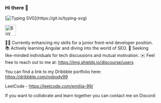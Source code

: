 ### Hi there 👋
[![Typing SVG](https://readme-typing-svg.demolab.com/?lines=Hi+,+my+name+is+Emilija+.;I'm+here+to+pursue+my+dreams+come+true.)](https://git.io/typing-svg)

<a href='https://ko-fi.com/W7W8OHBQX' target='_blank'><img height='36' style='border:0px;height:36px;' src='https://storage.ko-fi.com/cdn/kofi4.png?v=3' border='0' alt='Buy Me a Coffee at ko-fi.com' /></a>

👩‍💻 Currently enhancing my skills for a junior front-end developer position.
📚 Actively learning Angular and diving into the world of SEO.
🚀 Seeking like-minded individuals for tech discussions and mutual motivation.
✉️ Feel free to reach out to me at:
https://img.shields.io/discourse/users


You can find a link to my Dribbble portfolio here: 
https://dribbble.com/nobody99


LeetCode - https://leetcode.com/emilija-99/

If you want to collobrate and learn together you can contact me on Discord:




<!--
**emilija-99/emilija-99** is a ✨ _special_ ✨ repository because its `README.md` (this file) appears on your GitHub profile.

Here are some ideas to get you started:

- 🔭 I’m currently working on ...
- 🌱 I’m currently learning ...
- 👯 I’m looking to collaborate on ...
- 🤔 I’m looking for help with ...
- 💬 Ask me about ...
- 📫 How to reach me: ...
- 😄 Pronouns: ...
- ⚡ Fun fact: ...
-->
